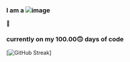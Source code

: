 ### I am a  ![image](https://github.com/MRNOONE333/MRNOONE333/assets/104716575/2defe093-8bad-48bf-bda4-9619edf23a9d)
👋

### currently on my 100.00🙃 days of code
[![GitHub Streak](https://streak-stats.demolab.com?user=MRNOONE333&theme=terafox)]



<!--
**MRNOONE333/MRNOONE333** is a ✨ _special_ ✨ repository because its `README.md` (this file) appears on your GitHub profile.

Here are some ideas to get you started:

- 🔭 I’m currently working on ...
- 🌱 I’m currently learning ...
- 👯 I’m looking to collaborate on ...
- 🤔 I’m looking for help with ...
- 💬 Ask me about ...
- 📫 How to reach me: ...
- 😄 Pronouns: ...
- ⚡ Fun fact: ...
-->
